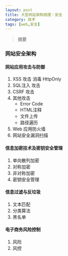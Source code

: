 ```yaml
---
layout: post
title: 大型网站架构梳理：安全
category: 技术
tags: [web,安全]
---
```


> 摘要 

### 网站安全架构

#### 网站应用攻击与防御
1. XSS 攻击 消毒 HttpOnly
2. SQL注入 攻击
3. CSRF 攻击
4. 其他攻击
    * Error Code
    * HTML注释
    * 文件上传
    * 路径遍历
5. Web 应用防火墙
6. 网站安全漏洞扫描

#### 信息加密技术及密钥安全管理
1. 单向散列加密
2. 对称加密
3. 非对称加密
4. 密钥安全管理

#### 信息过滤与反垃圾
1. 文本匹配
2. 分类算法
3. 黑名单

#### 电子商务风险控制
1. 风险
2. 风控

